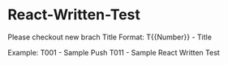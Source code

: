 # React-Written-Test

Please checkout new brach
Title Format:
T{{Number}} - Title

Example: 
T001 - Sample Push
T011 - Sample React Written Test

